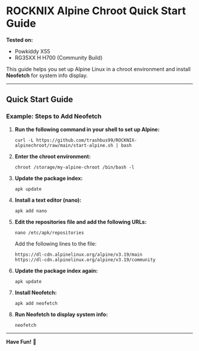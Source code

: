 # ROCKNIX Alpine Chroot Quick Start Guide  

**Tested on:**  
- Powkiddy X55  
- RG35XX H H700  (Community Build)  

This guide helps you set up Alpine Linux in a chroot environment and install **Neofetch** for system info display.

---

## Quick Start Guide  

### Example: Steps to Add Neofetch  

1. **Run the following command in your shell to set up Alpine:**  
    ```
    curl -L https://github.com/trashbus99/ROCKNIX-alpinechroot/raw/main/start-alpine.sh | bash
    ```

2. **Enter the chroot environment:**  
    ```
    chroot /storage/my-alpine-chroot /bin/bash -l
    ```

3. **Update the package index:**  
    ```
    apk update
    ```

4. **Install a text editor (nano):**  
    ```
    apk add nano
    ```

5. **Edit the repositories file and add the following URLs:**  
    ```
    nano /etc/apk/repositories
    ```
    Add the following lines to the file:  
    ```
    https://dl-cdn.alpinelinux.org/alpine/v3.19/main
    https://dl-cdn.alpinelinux.org/alpine/v3.19/community
    ```

6. **Update the package index again:**  
    ```
    apk update
    ```

7. **Install Neofetch:**  
    ```
    apk add neofetch
    ```

8. **Run Neofetch to display system info:**  
    ```
    neofetch
    ```

---

**Have Fun!** 🎉
